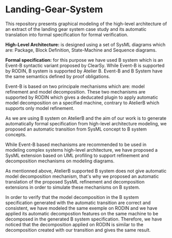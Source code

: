 # Landing-Gear-System
This repository presents graphical modeling of the high-level architecture of an extract of the landing gear system case study and its automatic translation into formal specification for formal verification.

**High-Level Architecture:** is designed using a set of SysML diagrams which are: Package, Block Definition, State-Machine and Sequence diagrams.

**Formal specification:** for this purpose we have used B system which is an Event-B syntactic variant proposed by ClearSy. While Event-B is supported by RODIN, B system is supported by Atelier B.
Event-B and B System have the same semantics defined by proof obligations.

Event-B is based on two principale mechanisms which are: model refinement and model decomposition. These two mechanisms are supported by RODIN which gives a deducated plugin to apply automatic model decomposition on a specified machine, contrary to AtelierB which supports only model refinement.

As we are using B system on AtelierB and the aim of our work is to generate automatically formal specification from high-level architecture modeling, we proposed an automatic transition from SysML concept to B system concepts.

While Event-B based mechanisms are recommended to be used in modeling complex systems high-level architecture, we have proposed a SysML extension based on UML profiling to support refinement and decomposition mechanisms on modeling diagrams.

As mentionned above, AtelierB supported B system does not give automatic model decomposition mechanism, that's why we proposed an automatic translation of the proposed SysML refinement and decomposition extensions in order to simulate these mechanisms on B system.

In order to verify that the model decomposition in the B system specification generated with the automatic transition are correct and consistent, we have modeled the same exemple on RODIN and we have applied its automatic decompostion features on the same machine to be decomposed in the generated B system specification.
Therefore, we have noticed that the decomposition applied on RODIN is similar to the decomposition created with our transition and gives the same result.